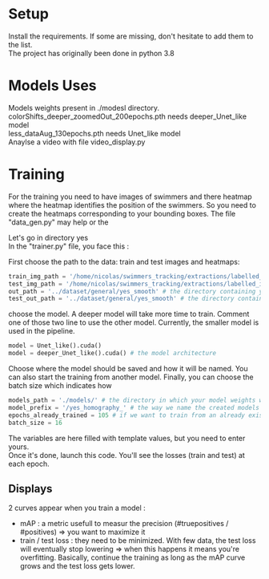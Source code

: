 # Setup

Install the requirements. If some are missing, don't hesitate to add them to the list.  
The project has originally been done in python 3.8


# Models Uses

Models weights present in ./modesl directory.  
colorShifts_deeper_zoomedOut_200epochs.pth needs deeper_Unet_like model  
less_dataAug_130epochs.pth needs Unet_like model  
Anaylse a video with file video_display.py


# Training

For the training you need to have images of swimmers and there heatmap where the heatmap identifies the position of the swimmers.
So you need to create the heatmaps corresponding to your bounding boxes. The file "data_gen.py" may help or the 

Let's go in directory yes  
In the "trainer.py" file, you face this :

First choose the path to the data: train and test images and heatmaps:
```python
train_img_path = '/home/nicolas/swimmers_tracking/extractions/labelled_images/train' # the directory containing your training images  
test_img_path = '/home/nicolas/swimmers_tracking/extractions/labelled_images/test' # the directory containing your test images  
out_path = '../dataset/general/yes_smooth' # the directory containing your training data (heatmaps with the name of the original image)  
test_out_path = '../dataset/general/yes_smooth' # the directory containing your training data (heatmaps with the name of the original image)
```
choose the model. A deeper model will take more time to train.
Comment one of those two line to use the other model. Currently, the smaller model is used in the pipeline. 
```python
model = Unet_like().cuda()  
model = deeper_Unet_like().cuda() # the model architecture  
```

Choose where the model should be saved and how it will be named. You can also start the training from another model.
Finally, you can choose the batch size which indicates how 
```python 
models_path = './models/' # the directory in which your model weights will be saved  
model_prefix = '/yes_homography_' # the way we name the created models (we add "XXepochs"" at the end)  
epochs_already_trained = 105 # if we want to train from an already existing model, this is the way to tell at which epoch (saved every 5 epochs)
batch_size = 16 
``` 

The variables are here filled with template values, but you need to enter yours.  
Once it's done, launch this code. You'll see the losses (train and test) at each epoch.

## Displays

2 curves appear when you train a model :
 * mAP : a metric usefull to measur the precision (#truepositives / #positives) => you want to maximize it
 * train / test loss : they need to be minimized. With few data, the test loss will eventually stop lowering => when this happens it means you're overfitting.
Basically, continue the training as long as the mAP curve grows and the test loss gets lower.
